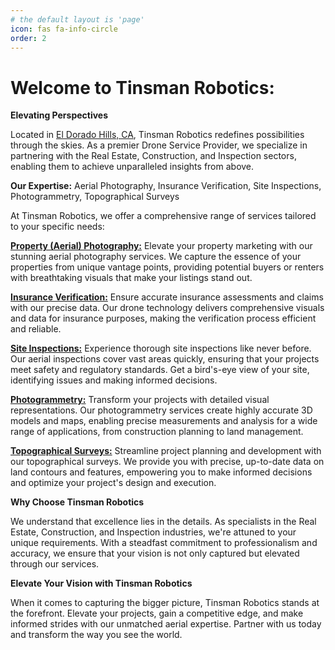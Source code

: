 ```yaml
---
# the default layout is 'page'
icon: fas fa-info-circle
order: 2
---
```


# Welcome to Tinsman Robotics: 
**Elevating Perspectives**


Located in [El Dorado Hills, CA](https://maps.app.goo.gl/uDyJucztPTfkU5J78), Tinsman Robotics redefines possibilities through the skies. As a premier Drone Service Provider, we specialize in partnering with the Real Estate, Construction, and Inspection sectors, enabling them to achieve unparalleled insights from above.

**Our Expertise:** Aerial Photography, Insurance Verification, Site Inspections, Photogrammetry, Topographical Surveys

At Tinsman Robotics, we offer a comprehensive range of services tailored to your specific needs:

[**Property (Aerial) Photography:**](https://www.tinsmanrobotics.com/posts/aerial-photo/)
Elevate your property marketing with our stunning aerial photography services. We capture the essence of your properties from unique vantage points, providing potential buyers or renters with breathtaking visuals that make your listings stand out.

[**Insurance Verification:**](https://www.tinsmanrobotics.com/posts/insurance-verification/)
Ensure accurate insurance assessments and claims with our precise data. Our drone technology delivers comprehensive visuals and data for insurance purposes, making the verification process efficient and reliable.

[**Site Inspections:**](https://www.tinsmanrobotics.com/posts/site-inspections/)
Experience thorough site inspections like never before. Our aerial inspections cover vast areas quickly, ensuring that your projects meet safety and regulatory standards. Get a bird's-eye view of your site, identifying issues and making informed decisions.

[**Photogrammetry:**](https://www.tinsmanrobotics.com/posts/photogrammetry/)
Transform your projects with detailed visual representations. Our photogrammetry services create highly accurate 3D models and maps, enabling precise measurements and analysis for a wide range of applications, from construction planning to land management.

[**Topographical Surveys:**](https://www.tinsmanrobotics.com/posts/topographicalgit/)
Streamline project planning and development with our topographical surveys. We provide you with precise, up-to-date data on land contours and features, empowering you to make informed decisions and optimize your project's design and execution.

**Why Choose Tinsman Robotics**

We understand that excellence lies in the details. As specialists in the Real Estate, Construction, and Inspection industries, we're attuned to your unique requirements. With a steadfast commitment to professionalism and accuracy, we ensure that your vision is not only captured but elevated through our services.

**Elevate Your Vision with Tinsman Robotics**

When it comes to capturing the bigger picture, Tinsman Robotics stands at the forefront. Elevate your projects, gain a competitive edge, and make informed strides with our unmatched aerial expertise. Partner with us today and transform the way you see the world.